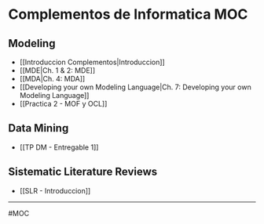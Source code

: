 # Complementos de Informatica MOC
## Modeling
- [[Introduccion Complementos|Introduccion]]
- [[MDE|Ch. 1 & 2: MDE]]
- [[MDA|Ch. 4: MDA]]
- [[Developing your own Modeling Language|Ch. 7: Developing your own Modeling Language]]
- [[Practica 2 - MOF y OCL]]

## Data Mining
- [[TP DM - Entregable 1]]

## Sistematic Literature Reviews
- [[SLR - Introduccion]]

---
#MOC 